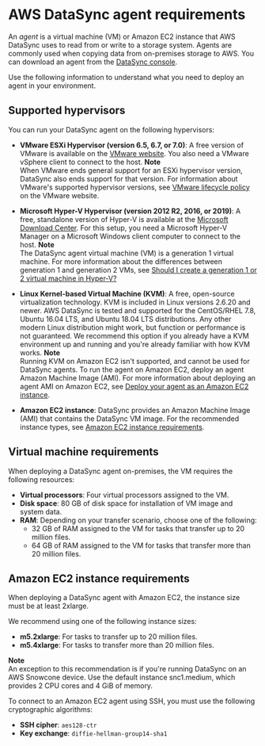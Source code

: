 # AWS DataSync agent requirements<a name="agent-requirements"></a>

An *agent* is a virtual machine \(VM\) or Amazon EC2 instance that AWS DataSync uses to read from or write to a storage system\. Agents are commonly used when copying data from on\-premises storage to AWS\. You can download an agent from the [DataSync console](https://console.aws.amazon.com/datasync/)\.

Use the following information to understand what you need to deploy an agent in your environment\.

## Supported hypervisors<a name="hosts-requirements"></a>

You can run your DataSync agent on the following hypervisors:
+  **VMware ESXi Hypervisor \(version 6\.5, 6\.7, or 7\.0\)**: A free version of VMware is available on the [VMware website](http://www.vmware.com/products/vsphere-hypervisor/overview.html)\. You also need a VMware vSphere client to connect to the host\. 
**Note**  
 When VMware ends general support for an ESXi hypervisor version, DataSync also ends support for that version\. For information about VMware's supported hypervisor versions, see [VMware lifecycle policy](https://www.vmware.com/support/policies/general.html) on the VMware website\. 

  
+ **Microsoft Hyper\-V Hypervisor \(version 2012 R2, 2016, or 2019\)**: A free, standalone version of Hyper\-V is available at the [Microsoft Download Center](http://www.microsoft.com/en-us/search/Results.aspx?q=hyper-V&form=DLC)\. For this setup, you need a Microsoft Hyper\-V Manager on a Microsoft Windows client computer to connect to the host\.
**Note**  
The DataSync agent virtual machine \(VM\) is a generation 1 virtual machine\. For more information about the differences between generation 1 and generation 2 VMs, see [Should I create a generation 1 or 2 virtual machine in Hyper\-V?](https://docs.microsoft.com/en-us/windows-server/virtualization/hyper-v/plan/should-i-create-a-generation-1-or-2-virtual-machine-in-hyper-v) 
+ **Linux Kernel\-based Virtual Machine \(KVM\)**: A free, open\-source virtualization technology\. KVM is included in Linux versions 2\.6\.20 and newer\. AWS DataSync is tested and supported for the CentOS/RHEL 7\.8, Ubuntu 16\.04 LTS, and Ubuntu 18\.04 LTS distributions\. Any other modern Linux distribution might work, but function or performance is not guaranteed\. We recommend this option if you already have a KVM environment up and running and you're already familiar with how KVM works\.
**Note**  
Running KVM on Amazon EC2 isn't supported, and cannot be used for DataSync agents\. To run the agent on Amazon EC2, deploy an agent Amazon Machine Image \(AMI\)\. For more information about deploying an agent AMI on Amazon EC2, see [Deploy your agent as an Amazon EC2 instance](deploy-agents.md#ec2-deploy-agent)\.
+ **Amazon EC2 instance**: DataSync provides an Amazon Machine Image \(AMI\) that contains the DataSync VM image\. For the recommended instance types, see [Amazon EC2 instance requirements](#ec2-instance-types)\.

## Virtual machine requirements<a name="hardware"></a>

When deploying a DataSync agent on\-premises, the VM requires the following resources:
+ **Virtual processors**: Four virtual processors assigned to the VM\.
+ **Disk space**: 80 GB of disk space for installation of VM image and system data\. 
+ **RAM**: Depending on your transfer scenario, choose one of the following:
  + 32 GB of RAM assigned to the VM for tasks that transfer up to 20 million files\.
  + 64 GB of RAM assigned to the VM for tasks that transfer more than 20 million files\.

## Amazon EC2 instance requirements<a name="ec2-instance-types"></a>

When deploying a DataSync agent with Amazon EC2, the instance size must be at least 2xlarge\.

We recommend using one of the following instance sizes: 
+ **m5\.2xlarge**: For tasks to transfer up to 20 million files\.
+ **m5\.4xlarge**: For tasks to transfer more than 20 million files\.

**Note**  
An exception to this recommendation is if you're running DataSync on an AWS Snowcone device\. Use the default instance snc1\.medium, which provides 2 CPU cores and 4 GiB of memory\.

To connect to an Amazon EC2 agent using SSH, you must use the following cryptographic algorithms:
+ **SSH cipher**: `aes128-ctr`
+ **Key exchange**: `diffie-hellman-group14-sha1`